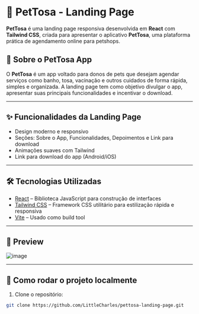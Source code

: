# 🐾 PetTosa - Landing Page

**PetTosa** é uma landing page responsiva desenvolvida em **React** com **Tailwind CSS**, criada para apresentar o aplicativo **PetTosa**, uma plataforma prática de agendamento online para petshops.

## 🚀 Sobre o PetTosa App

O **PetTosa** é um app voltado para donos de pets que desejam agendar serviços como banho, tosa, vacinação e outros cuidados de forma rápida, simples e organizada. A landing page tem como objetivo divulgar o app, apresentar suas principais funcionalidades e incentivar o download.

---

## ✨ Funcionalidades da Landing Page

- Design moderno e responsivo
- Seções: Sobre o App, Funcionalidades, Depoimentos e Link para download
- Animações suaves com Tailwind
- Link para download do app (Android/iOS)

---

## 🛠️ Tecnologias Utilizadas

- [React](https://reactjs.org/) – Biblioteca JavaScript para construção de interfaces
- [Tailwind CSS](https://tailwindcss.com/) – Framework CSS utilitário para estilização rápida e responsiva
- [Vite](https://vitejs.dev/) – Usado como build tool

---

## 📸 Preview

![image](https://github.com/user-attachments/assets/8b1fc892-8f66-490b-a9d3-b417cac592e4)

---

## 📂 Como rodar o projeto localmente

1. Clone o repositório:
```bash
git clone https://github.com/LittleCharles/pettosa-landing-page.git
